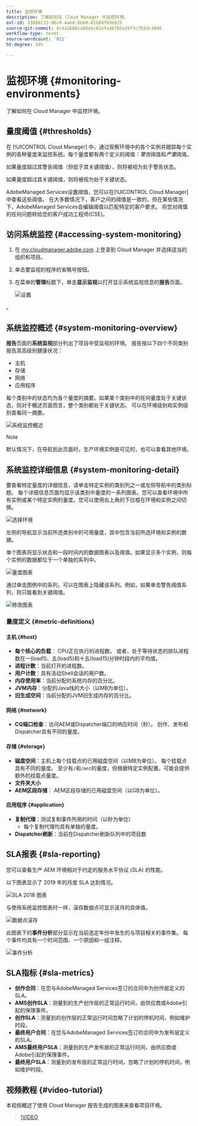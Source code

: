 ```yaml
---
title: 监控环境
description: 了解如何在 Cloud Manager 中监控环境。
exl-id: 32886133-d6c0-4aed-8bb0-81b84f63e825
source-git-commit: 4c4a2688cab8e5c81efa4b7b5e26f3c7b5dc30d6
workflow-type: tm+mt
source-wordcount: '911'
ht-degree: 34%

---
```



# 监视环境 {#monitoring-environments}

了解如何在 Cloud Manager 中监控环境。

## 量度阈值 {#thresholds}

在 [!UICONTROL Cloud Manager] 中，通过观察环境中的各个实例并跟踪每个实例的各种量度来监控系统。每个量度都有两个定义的阈值：*警告*&#x200B;阈值和&#x200B;*严重*&#x200B;阈值。

如果量度超过其警告阈值（但低于其关键阈值），则将被视为处于警告状态。

如果量度超过其关键阈值，则将被视为处于关键状态。

AdobeManaged Services设置阈值，您可以在[!UICONTROL Cloud Manager]中查看这些阈值。 在大多数情况下，客户之间的阈值是一致的，但在某些情况下，AdobeManaged Services会编辑阈值以匹配特定的客户要求。 将您对阈值的任何问题转给您的客户成功工程师(CSE)。

## 访问系统监控 {#accessing-system-monitoring}

1. 在 [my.cloudmanager.adobe.com](https://my.cloudmanager.adobe.com) 上登录到 Cloud Manager 并选择适当的组织和项目。

1. 单击要监视的程序的省略号按钮。
1. 在菜单的&#x200B;**管理**&#x200B;标题下，单击&#x200B;**显示监视**&#x200B;以打开显示系统监视信息的&#x200B;**报告**&#x200B;页面。

   ![设置](/help/assets/first-timea1.png)

。

## 系统监控概述 {#system-monitoring-overview}

**报告**&#x200B;页面的&#x200B;**系统监视**&#x200B;部分列出了项目中受监视的环境。 报告按以下四个不同类别报告其高级别健康状况：

* 主机
* 存储
* 网络
* 应用程序

每个类别中的状态均为各个量度的摘要。如果某个类别中的任何量度处于关键状态，则对于概述页面而言，整个类别都处于关键状态。 可以在环境级别和实例级别查看同一摘要。

![系统监控概述](/help/assets/System-Monitoring-Reports.png)

>[!NOTE]
>
>默认情况下，在导航到此页面时，生产环境实例是可见的，也可以查看其他环境。

## 系统监控详细信息 {#system-monitoring-detail}

要查看特定量度的详细信息，请单击特定实例的类别列之一或左侧导航中的类别标题。 每个详细信息页面均显示该类别中量度的一系列图表。您可以查看环境中所有实例或某个特定实例的量度。您可以使用右上角的下拉框在环境和实例之间切换。

![选择环境](/help/assets/System_Monitoring1.png)

左侧的导航显示当前所选类别中的可用量度，其中包含当前所选环境和实例的数据。

单个图表将显示状态和一段时间内的数据图表以及阈值。如果显示多个实例，则每个实例的数据都位于一个单独的系列中。

![量度图表](/help/assets/Monitoring_Graphs1.png)

通过单击图例中的系列，可以在图表上隐藏该系列。例如，如果单击警告阈值系列，则只能看到关键阈值。

![修改图表](/help/assets/Monitoring_Graphs2.png)

### 量度定义 {#metric-definitions}

#### 主机 {#host}

* **每个核心的负载**： CPU正在执行的进程数。 或者，处于等待状态的排队进程数在一(load1)、五(load5)和十五(load15)分钟时段内的平均值。
* **进程计数**：当前打开的进程数。
* **用户计数**：具有活动Shell会话的用户数。
* **内存使用率**：当前分配的系统内存的百分比。
* **JVM内存**：分配的Java栈的大小（以MB为单位）。
* **旧生成空间**：当前分配的JVM旧生成内存的百分比。

#### 网络 {#network}

* **CQ端口检查**：访问AEM或Dispatcher端口的响应时间（秒）。 创作、发布和Dispatcher具有不同的量度。

#### 存储 {#storage}

* **磁盘空间**：主机上每个挂载点的已用磁盘空间（以MB为单位）。 每个挂载点具有不同的量度。 至少有`/`和`/mnt`的量度，但根据特定实例配置，可能会提供额外的挂载点量度。
* **文件夹大小**
* **AEM区段存储**： AEM区段存储的已用磁盘空间（以GB为单位）。

#### 应用程序 {#application}

* **复制代理**：测试复制事件所用的时间（以秒为单位）
   * 每个复制代理均具有单独的量度。
* **Dispatcher刷新**：当前在Dispatcher刷新队列中的项目数

## SLA报表 {#sla-reporting}

您可以查看生产 AEM 环境相对于约定的服务水平协议 (SLA) 的性能。

以下图表显示了 2019 年的月度 SLA 达到情况。

![SLA 2018 图表](/help/assets/SLA-Reports-one.png)

与使用系统监控图表时一样，滚存数据点可显示该月的具体值。

![数据点滚存](/help/assets/SLA-Reports-two.png)

此图表下的&#x200B;**事件分析**&#x200B;部分显示在当前选定年份中发生的与项目相关的事件集。 每个事件均具有一个时间范围、一个原因和一组注释。

![事件分析](/help/assets/sla-reporting3.png)

## SLA指标 {#sla-metrics}

* **创作合同**：在您与AdobeManaged Services签订的合同中为创作层定义的SLA。
* **AMS创作SLA**：测量到的生产创作层的正常运行时间，由供应商或Adobe引起的保理事件。
* **创作SLA**：测量到的创作层的正常运行时间忽略了计划的停机时间，例如维护时段。
* **最终用户合同**：在您与AdobeManaged Services签订的合同中为发布层定义的SLA。
* **AMS最终用户SLA**：测量到的生产发布层的正常运行时间，由供应商或Adobe引起的保理事件。
* **最终用户SLA**：测量到的发布层的正常运行时间，忽略了计划的停机时间，例如维护时段。

## 视频教程 {#video-tutorial}

本视频概述了使用 Cloud Manager 报告生成的图表来查看项目环境。

>[!VIDEO](https://video.tv.adobe.com/v/26315/)
